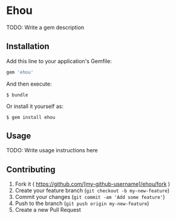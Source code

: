 # Ehou

TODO: Write a gem description

## Installation

Add this line to your application's Gemfile:

```ruby
gem 'ehou'
```

And then execute:

    $ bundle

Or install it yourself as:

    $ gem install ehou

## Usage

TODO: Write usage instructions here

## Contributing

1. Fork it ( https://github.com/[my-github-username]/ehou/fork )
2. Create your feature branch (`git checkout -b my-new-feature`)
3. Commit your changes (`git commit -am 'Add some feature'`)
4. Push to the branch (`git push origin my-new-feature`)
5. Create a new Pull Request
